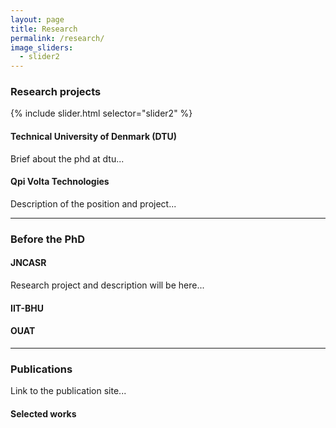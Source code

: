 ```yaml
---
layout: page
title: Research
permalink: /research/
image_sliders:
  - slider2
---
```


### Research projects

{% include slider.html selector="slider2" %}

#### Technical University of Denmark (DTU)

Brief about the phd at dtu... 





#### Qpi Volta Technologies

Description of the position and project...

------------------------------------


### Before the PhD 

#### JNCASR

Research project and description will be here...


#### IIT-BHU





#### OUAT



---------------------------------



### Publications

Link to the publication site... 


#### Selected works

